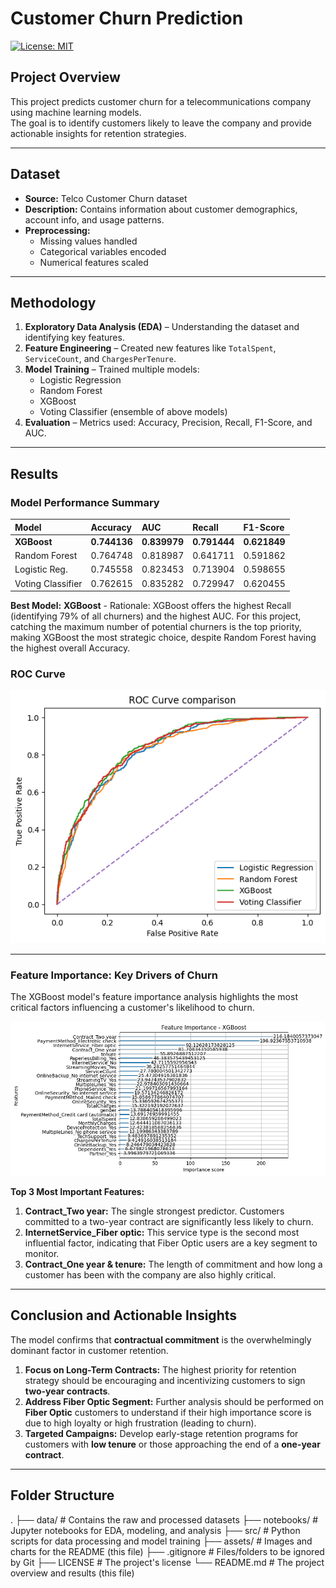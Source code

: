 # Customer Churn Prediction

[![License: MIT](https://img.shields.io/badge/License-MIT-yellow.svg)](LICENSE)

## Project Overview
This project predicts customer churn for a telecommunications company using machine learning models.  
The goal is to identify customers likely to leave the company and provide actionable insights for retention strategies.

---

## Dataset
- **Source:** Telco Customer Churn dataset  
- **Description:** Contains information about customer demographics, account info, and usage patterns.  
- **Preprocessing:**  
  - Missing values handled  
  - Categorical variables encoded  
  - Numerical features scaled  

---

## Methodology
1. **Exploratory Data Analysis (EDA)** – Understanding the dataset and identifying key features.  
2. **Feature Engineering** – Created new features like `TotalSpent`, `ServiceCount`, and `ChargesPerTenure`.  
3. **Model Training** – Trained multiple models:
   - Logistic Regression
   - Random Forest
   - XGBoost
   - Voting Classifier (ensemble of above models)
4. **Evaluation** – Metrics used: Accuracy, Precision, Recall, F1-Score, and AUC.  

---
## Results

### Model Performance Summary
| Model | Accuracy | AUC | Recall | F1-Score |
| :--- | :--- | :--- | :--- | :--- |
| **XGBoost** | **0.744136** | **0.839979** | **0.791444**|**0.621849** |
| Random Forest | 0.764748	| 0.818987 | 0.641711 |	0.591862 |
| Logistic Reg. | 0.745558	| 0.823453 | 0.713904 |	0.598655 |
| Voting Classifier |	0.762615 | 0.835282 | 0.729947 | 0.620455 |

**Best Model:** **XGBoost** - Rationale: XGBoost offers the highest Recall (identifying 79% of all churners) and the highest AUC. For this project, catching the maximum number of potential churners is the top priority, making XGBoost the most strategic choice, despite Random Forest having the highest overall Accuracy.

### ROC Curve
![ROC Curve](README_Assets/Roc-Curve-Comparison.png)

---

### Feature Importance: Key Drivers of Churn

The XGBoost model's feature importance analysis highlights the most critical factors influencing a customer's likelihood to churn.

![Feature Importance](README_Assets/Feature-importance-XGBoost.png)

**Top 3 Most Important Features:**
1.  **Contract_Two year:** The single strongest predictor. Customers committed to a two-year contract are significantly less likely to churn.
2.  **InternetService_Fiber optic:** This service type is the second most influential factor, indicating that Fiber Optic users are a key segment to monitor.
3.  **Contract_One year & tenure:** The length of commitment and how long a customer has been with the company are also highly critical.

---

## Conclusion and Actionable Insights

The model confirms that **contractual commitment** is the overwhelmingly dominant factor in customer retention.

1.  **Focus on Long-Term Contracts:** The highest priority for retention strategy should be encouraging and incentivizing customers to sign **two-year contracts**.
2.  **Address Fiber Optic Segment:** Further analysis should be performed on **Fiber Optic** customers to understand if their high importance score is due to high loyalty or high frustration (leading to churn).
3.  **Targeted Campaigns:** Develop early-stage retention programs for customers with **low tenure** or those approaching the end of a **one-year contract**.

---

## Folder Structure

.
├── data/                      # Contains the raw and processed datasets
├── notebooks/                 # Jupyter notebooks for EDA, modeling, and analysis
├── src/                       # Python scripts for data processing and model training
├── assets/                    # Images and charts for the README (this file)
├── .gitignore                 # Files/folders to be ignored by Git
├── LICENSE                    # The project's license
└── README.md                  # The project overview and results (this file)
